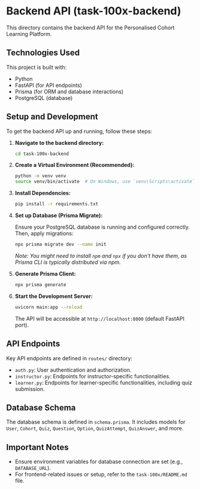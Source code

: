 # Backend API (task-100x-backend)

This directory contains the backend API for the Personalised Cohort Learning Platform.

## Technologies Used

This project is built with:

- Python
- FastAPI (for API endpoints)
- Prisma (for ORM and database interactions)
- PostgreSQL (database)

## Setup and Development

To get the backend API up and running, follow these steps:

1.  **Navigate to the backend directory:**

    ```sh
    cd task-100x-backend
    ```

2.  **Create a Virtual Environment (Recommended):**

    ```sh
    python -m venv venv
    source venv/bin/activate  # On Windows, use `venv\Scripts\activate`
    ```

3.  **Install Dependencies:**

    ```sh
    pip install -r requirements.txt
    ```

4.  **Set up Database (Prisma Migrate):**

    Ensure your PostgreSQL database is running and configured correctly. Then, apply migrations:

    ```sh
    npx prisma migrate dev --name init
    ```

    *Note: You might need to install `npm` and `npx` if you don't have them, as Prisma CLI is typically distributed via npm.*

5.  **Generate Prisma Client:**

    ```sh
    npx prisma generate
    ```

6.  **Start the Development Server:**

    ```sh
    uvicorn main:app --reload
    ```

    The API will be accessible at `http://localhost:8000` (default FastAPI port).

## API Endpoints

Key API endpoints are defined in `routes/` directory:

-   `auth.py`: User authentication and authorization.
-   `instructor.py`: Endpoints for instructor-specific functionalities.
-   `learner.py`: Endpoints for learner-specific functionalities, including quiz submission.

## Database Schema

The database schema is defined in `schema.prisma`. It includes models for `User`, `Cohort`, `Quiz`, `Question`, `Option`, `QuizAttempt`, `QuizAnswer`, and more.

## Important Notes

-   Ensure environment variables for database connection are set (e.g., `DATABASE_URL`).
-   For frontend-related issues or setup, refer to the `task-100x/README.md` file.
